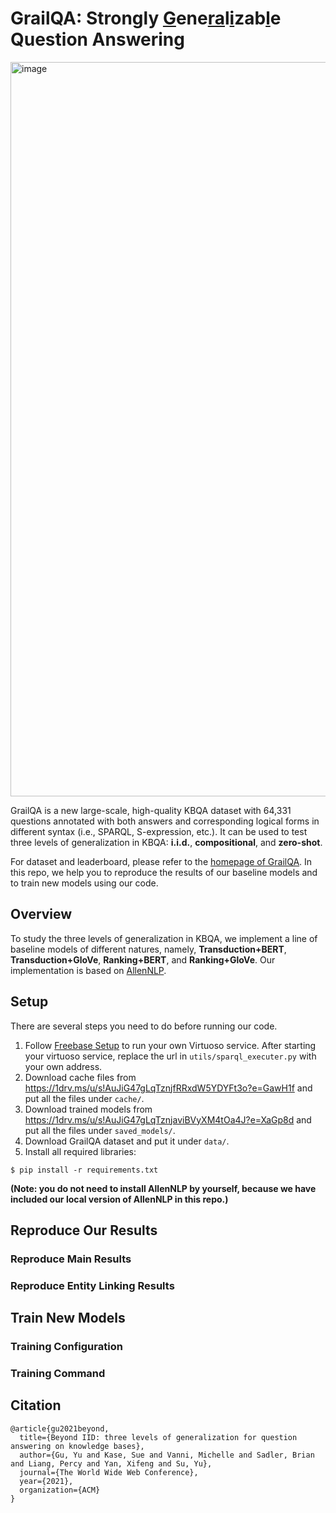 # GrailQA: Strongly <ins>G</ins>ene<ins>ra</ins>l<ins>i</ins>zab<ins>l</ins>e Question Answering
<img width="1175" alt="image" src="https://user-images.githubusercontent.com/15921425/110228546-f2193380-7ecf-11eb-8cbd-c5097a064ee4.png">

GrailQA is a new large-scale, high-quality KBQA dataset with 64,331 questions annotated with both answers and corresponding logical forms in different syntax (i.e., SPARQL, S-expression, etc.). It can be used to test three levels of generalization in KBQA: **i.i.d.**, **compositional**, and **zero-shot**.

For dataset and leaderboard, please refer to the [homepage of GrailQA](https://dki-lab.github.io/GrailQA/). In this repo, we help you to reproduce the results of our baseline models and to train new models using our code.

## Overview
To study the three levels of generalization in KBQA, we implement a line of baseline models of different natures, namely, **Transduction+BERT**, **Transduction+GloVe**, **Ranking+BERT**, and **Ranking+GloVe**. Our implementation is based on [AllenNLP](https://github.com/allenai/allennlp). 

## Setup
There are several steps you need to do before running our code.
1. Follow [Freebase Setup](https://github.com/dki-lab/Freebase-Setup) to run your own Virtuoso service. After starting your virtuoso service, replace the url in `utils/sparql_executer.py` with your own address.
2. Download cache files from https://1drv.ms/u/s!AuJiG47gLqTznjfRRxdW5YDYFt3o?e=GawH1f and put all the files under `cache/`.
3. Download trained models from https://1drv.ms/u/s!AuJiG47gLqTznjaviBVyXM4tOa4J?e=XaGp8d and put all the files under `saved_models/`.
4. Download GrailQA dataset and put it under `data/`.
5. Install all required libraries:
```
$ pip install -r requirements.txt
```
**(Note: you do not need to install AllenNLP by yourself, because we have included our local version of AllenNLP in this repo.)**

## Reproduce Our Results
### Reproduce Main Results
### Reproduce Entity Linking Results


## Train New Models
### Training Configuration
### Training Command

## Citation
```
@article{gu2021beyond,
  title={Beyond IID: three levels of generalization for question answering on knowledge bases},
  author={Gu, Yu and Kase, Sue and Vanni, Michelle and Sadler, Brian and Liang, Percy and Yan, Xifeng and Su, Yu},
  journal={The World Wide Web Conference},
  year={2021},
  organization={ACM}
}
```
